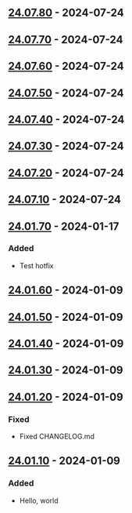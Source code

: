 ## [24.07.80] - 2024-07-24
## [24.07.70] - 2024-07-24
## [24.07.60] - 2024-07-24
## [24.07.50] - 2024-07-24
## [24.07.40] - 2024-07-24
## [24.07.30] - 2024-07-24
## [24.07.20] - 2024-07-24
## [24.07.10] - 2024-07-24
## [24.01.70] - 2024-01-17
### Added
- Test hotfix

## [24.01.60] - 2024-01-09
## [24.01.50] - 2024-01-09
## [24.01.40] - 2024-01-09
## [24.01.30] - 2024-01-09
## [24.01.20] - 2024-01-09
### Fixed
- Fixed CHANGELOG.md

## [24.01.10] - 2024-01-09
### Added
- Hello, world

[24.07.80]: https://github.com/toyozaki/flutter_release_ci_sample/compare/24.07.70...24.07.80
[24.07.70]: https://github.com/toyozaki/flutter_release_ci_sample/compare/24.07.60...24.07.70
[24.07.60]: https://github.com/toyozaki/flutter_release_ci_sample/compare/24.07.50...24.07.60
[24.07.50]: https://github.com/toyozaki/flutter_release_ci_sample/compare/24.07.40...24.07.50
[24.07.40]: https://github.com/toyozaki/flutter_release_ci_sample/compare/24.07.30...24.07.40
[24.07.30]: https://github.com/toyozaki/flutter_release_ci_sample/compare/24.07.20...24.07.30
[24.07.20]: https://github.com/toyozaki/flutter_release_ci_sample/compare/24.07.10...24.07.20
[24.07.10]: https://github.com/toyozaki/flutter_release_ci_sample/compare/24.01.70...24.07.10
[24.01.70]: https://github.com/toyozaki/flutter_release_ci_sample/compare/24.01.60...24.01.70
[24.01.60]: https://github.com/toyozaki/flutter_release_ci_sample/compare/24.01.50...24.01.60
[24.01.50]: https://github.com/toyozaki/flutter_release_ci_sample/compare/24.01.40...24.01.50
[24.01.40]: https://github.com/toyozaki/flutter_release_ci_sample/compare/24.01.30...24.01.40
[24.01.30]: https://github.com/toyozaki/flutter_release_ci_sample/compare/24.01.20...24.01.30
[24.01.20]: https://github.com/toyozaki/flutter_release_ci_sample/compare/24.01.10...24.01.20
[24.01.10]: https://github.com/toyozaki/flutter_release_ci_sample/releases/tag/24.01.10
